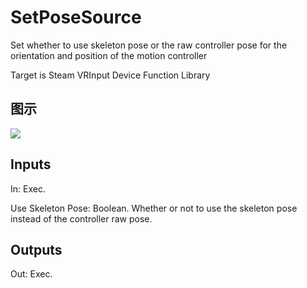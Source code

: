 # SetPoseSource

Set whether to use skeleton pose or the raw controller pose for the orientation and position of the motion controller

Target is Steam VRInput Device Function Library

## 图示

![]($-20221218-21044880.png)

## Inputs

In: Exec.

Use Skeleton Pose: Boolean. Whether or not to use the skeleton pose instead of the controller raw pose.  

## Outputs

Out: Exec.

